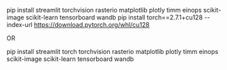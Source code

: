 pip install streamlit torchvision rasterio matplotlib plotly timm einops scikit-image scikit-learn tensorboard wandb
pip install torch==2.7.1+cu128 --index-url https://download.pytorch.org/whl/cu128

OR

pip install streamlit torch torchvision rasterio matplotlib plotly timm einops scikit-image scikit-learn tensorboard wandb

